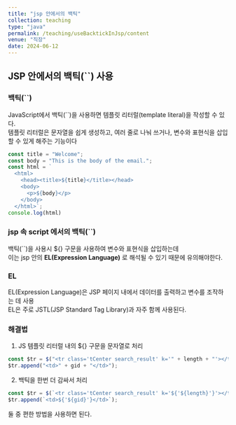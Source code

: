 ```yaml
---
title: "jsp 안에서의 백틱"
collection: teaching
type: "java"
permalink: /teaching/useBacktickInJsp/content
venue: "직장"
date: 2024-06-12
---
```

## JSP 안에서의 백틱(``) 사용

### 백틱(``)
JavaScript에서 백틱(``)을 사용하면 템플릿 리터럴(template literal)을 작성할 수 있다. <br> 
템플릿 리터럴은 문자열을 쉽게 생성하고, 여러 줄로 나눠 쓰거나, 변수와 표현식을 삽입할 수 있게 해주는 기능이다
```js
const title = "Welcome";
const body = "This is the body of the email.";
const html = `
  <html>
    <head><title>${title}</title></head>
    <body>
      <p>${body}</p>
    </body>
  </html>`;
console.log(html)
```
### jsp 속 script 에서의 백틱(``)
백틱(``)을 사용시 ${} 구문을 사용하여 변수와 표현식을 삽입하는데 <br>
이는 jsp 안의  **EL(Expression Language)** 로 해석될 수 있기 때문에 유의해야한다.

### EL
EL(Expression Language)은 JSP 페이지 내에서 데이터를 출력하고 변수를 조작하는 데 사용 <br>
EL은 주로 JSTL(JSP Standard Tag Library)과 자주 함께 사용된다.

### 해결법
1. JS 템플릿 리터럴 내의 ${} 구문을 문자열로 처리
```js
const $tr = $("<tr class='tCenter search_result' k='" + length + "'></tr>");
$tr.append("<td>" + gid + "</td>");
```
2. 백틱을 한번 더 감싸서 처리
```js
const $tr = $(`<tr class='tCenter search_result' k='${'${length}'}'></tr>`);
$tr.append(`<td>${'${gid}'}</td>`);
```
둘 중 편한 방법을 사용하면 된다.